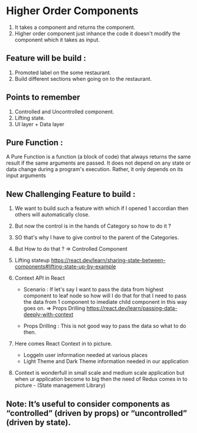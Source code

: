 # Higher Order Components

1. It takes a component and returns the component.
2. Higher order component just inhance the code it doesn't modify the component which it takes as input.

## Feature will be build :

1. Promoted label on the some restaurant.
2. Build different sections when going on to the restaurant.

## Points to remember

1. Controlled and Uncontrolled component.
2. Lifting state.
3. UI layer + Data layer

## Pure Function :

A Pure Function is a function (a block of code) that always returns the same result if the same arguments are passed. It does not depend on any state or data change during a program's execution. Rather, it only depends on its input arguments

## New Challenging Feature to build :

1. We want to build such a feature with which if I opened 1 accordian then others will automatically close.
2. But now the control is in the hands of Category so how to do it ?
3. SO that's why I have to give control to the parent of the Categories.
4. But How to do that ? => Controlled Component
5. Lifting stateup
   https://react.dev/learn/sharing-state-between-components#lifting-state-up-by-example

6. Context API in React

   - Scenario : If let's say I want to pass the data from highest component to leaf node so how will I do that for that I need to pass the data from 1 component to imediate child component in this way goes on. => Props Drilling
     https://react.dev/learn/passing-data-deeply-with-context

   - Props Drilling : This is not good way to pass the data so what to do then.

7. Here comes React Context in to picture.

   - LoggeIn user information needed at various places
   - Light Theme and Dark Theme information needed in our application

8. Context is wonderfull in small scale and medium scale application but when ur application become to big then the need of Redux comes in to picture - (State management Library)

## Note: It’s useful to consider components as “controlled” (driven by props) or “uncontrolled” (driven by state).
